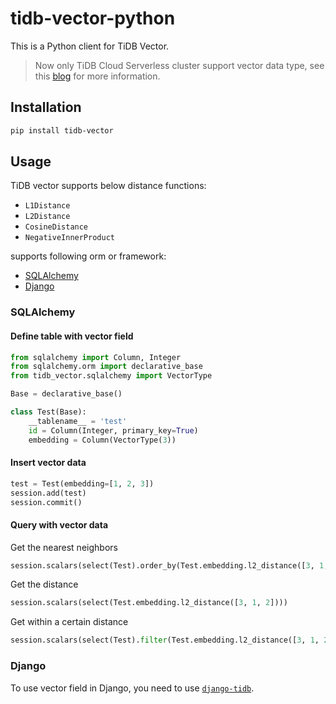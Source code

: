 # tidb-vector-python

This is a Python client for TiDB Vector.

> Now only TiDB Cloud Serverless cluster support vector data type, see this [blog](https://www.pingcap.com/blog/integrating-vector-search-into-tidb-for-ai-applications/) for more information.

## Installation

```bash
pip install tidb-vector
```

## Usage

TiDB vector supports below distance functions:

- `L1Distance`
- `L2Distance`
- `CosineDistance`
- `NegativeInnerProduct`

supports following orm or framework:

- [SQLAlchemy](#sqlalchemy)
- [Django](#django)

### SQLAlchemy

#### Define table with vector field

```python
from sqlalchemy import Column, Integer
from sqlalchemy.orm import declarative_base
from tidb_vector.sqlalchemy import VectorType

Base = declarative_base()

class Test(Base):
    __tablename__ = 'test'
    id = Column(Integer, primary_key=True)
    embedding = Column(VectorType(3))
```

#### Insert vector data

```python
test = Test(embedding=[1, 2, 3])
session.add(test)
session.commit()
```

#### Query with vector data

Get the nearest neighbors

```python
session.scalars(select(Test).order_by(Test.embedding.l2_distance([3, 1, 2])).limit(5))
```

Get the distance

```python
session.scalars(select(Test.embedding.l2_distance([3, 1, 2])))
```

Get within a certain distance

```python
session.scalars(select(Test).filter(Test.embedding.l2_distance([3, 1, 2]) < 5))
```

### Django

To use vector field in Django, you need to use [`django-tidb`](https://github.com/pingcap/django-tidb?tab=readme-ov-file#vectorfield-beta).
